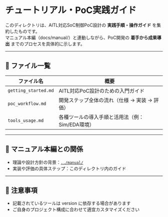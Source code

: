 # チュートリアル・PoC実践ガイド

このディレクトリは、AITL対応SoC制御PoC設計の **実践手順・操作ガイド** を集約したものです。  
マニュアル本編（docs/manual/）と連動しながら、PoC開発の **着手から成果導出** までのプロセスを具体的に示します。

---

## 📘 ファイル一覧

| ファイル名 | 概要 |
|------------|------|
| `getting_started.md` | AITL対応PoC設計のための入門ガイド |
| `poc_workflow.md` | 開発ステップ全体の流れ（仕様 → 実装 → 評価） |
| `tools_usage.md` | 各種ツールの導入手順と活用法（例：Sim/EDA環境） |

---

## 🔄 マニュアル本編との関係

- 理論や設計方針の背景：[`../manual/`](../manual/)
- 実装や評価の具体ステップ：このディレクトリ内のガイド

---

## 📌 注意事項

- 記載されているツールは version に依存する場合があります  
- ご自身のプロジェクト構成に合わせて適宜カスタマイズください
